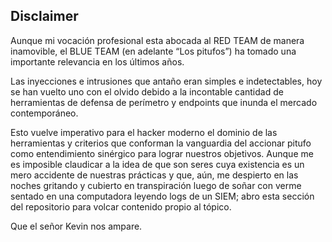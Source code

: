 ## Disclaimer

Aunque mi vocación profesional esta abocada al RED TEAM de manera inamovible, el BLUE TEAM (en adelante “Los pitufos”) ha tomado una importante relevancia en los últimos años.

Las inyecciones e intrusiones que antaño eran simples e indetectables, hoy se han vuelto uno con el olvido debido a la incontable cantidad de herramientas de defensa de perímetro y endpoints que inunda el mercado contemporáneo.

Esto vuelve imperativo para el hacker moderno el dominio de las herramientas y criterios que conforman la vanguardia del accionar pitufo como entendimiento sinérgico para lograr nuestros objetivos.
Aunque me es imposible claudicar a la idea de que son seres cuya existencia es un mero accidente de nuestras prácticas y que, aún, me despierto en las noches gritando y cubierto en transpiración luego de soñar con verme sentado en una computadora leyendo logs de un SIEM; 
abro esta sección del repositorio para volcar contenido propio al tópico.

Que el señor Kevin nos ampare.
